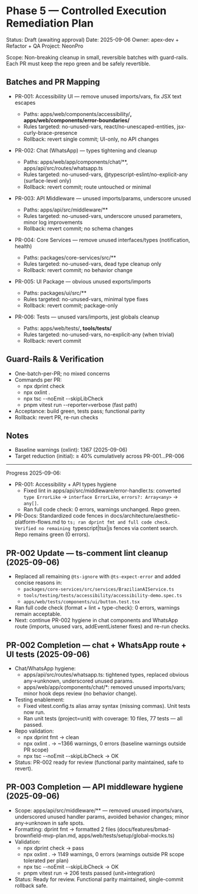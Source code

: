 # Phase 5 — Controlled Execution Remediation Plan

Status: Draft (awaiting approval)
Date: 2025-09-06
Owner: apex-dev + Refactor + QA
Project: NeonPro

Scope: Non-breaking cleanup in small, reversible batches with guard-rails. Each PR must keep the repo green and be safely revertible.

## Batches and PR Mapping

- PR-001: Accessibility UI — remove unused imports/vars, fix JSX text escapes
  - Paths: apps/web/components/accessibility/**, apps/web/components/error-boundaries/**
  - Rules targeted: no-unused-vars, react/no-unescaped-entities, jsx-curly-brace-presence
  - Rollback: revert single commit; UI-only, no API changes

- PR-002: Chat (WhatsApp) — types tightening and cleanup
  - Paths: apps/web/app/components/chat/**, apps/api/src/routes/whatsapp.ts
  - Rules targeted: no-unused-vars, @typescript-eslint/no-explicit-any (surface-level only)
  - Rollback: revert commit; route untouched or minimal

- PR-003: API Middleware — unused imports/params, underscore unused
  - Paths: apps/api/src/middleware/**
  - Rules targeted: no-unused-vars, underscore unused parameters, minor log improvements
  - Rollback: revert commit; no schema changes

- PR-004: Core Services — remove unused interfaces/types (notification, health)
  - Paths: packages/core-services/src/**
  - Rules targeted: no-unused-vars, dead type cleanup only
  - Rollback: revert commit; no behavior change

- PR-005: UI Package — obvious unused exports/imports
  - Paths: packages/ui/src/**
  - Rules targeted: no-unused-vars, minimal type fixes
  - Rollback: revert commit; package-only

- PR-006: Tests — unused vars/imports, jest globals cleanup
  - Paths: apps/web/tests/**, tools/tests/**
  - Rules targeted: no-unused-vars, no-explicit-any (when trivial)
  - Rollback: revert commit

## Guard-Rails & Verification

- One-batch-per-PR; no mixed concerns
- Commands per PR:
  - npx dprint check
  - npx oxlint .
  - npx tsc --noEmit --skipLibCheck
  - pnpm vitest run --reporter=verbose (fast path)
- Acceptance: build green, tests pass; functional parity
- Rollback: revert PR, re-run checks

## Notes

- Baseline warnings (oxlint): 1367 (2025-09-06)
- Target reduction (initial): ≥ 40% cumulatively across PR-001…PR-006

---
Progress 2025-09-06:
- PR-001: Accessibility + API types hygiene
  - Fixed lint in apps/api/src/middleware/error-handler.ts: converted `type ErrorLike` → `interface ErrorLike`, `errors?: Array<any>` → `any[]`.
  - Ran full code check: 0 errors, warnings unchanged. Repo green.
- PR-Docs: Standardized code fences in docs/architecture/aesthetic-platform-flows.md to ```ts; ran dprint fmt and full code check. Verified no remaining ```typescript|tsx|js fences via content search. Repo remains green (0 errors).

## PR-002 Update — ts-comment lint cleanup (2025-09-06)
- Replaced all remaining `@ts-ignore` with `@ts-expect-error` and added concise reasons in:
  - `packages/core-services/src/services/BrazilianAIService.ts`
  - `tools/testing/tests/accessibility/accessibility-demo.spec.ts`
  - `apps/web/tests/components/ui/button.test.tsx`
- Ran full code check (format + lint + type-check): 0 errors, warnings remain acceptable.
- Next: continue PR-002 hygiene in chat components and WhatsApp route (imports, unused vars, addEventListener fixes) and re-run checks.

## PR-002 Completion — chat + WhatsApp route + UI tests (2025-09-06)
- Chat/WhatsApp hygiene:
  - apps/api/src/routes/whatsapp.ts: tightened types, replaced obvious any→unknown, underscored unused params.
  - apps/web/app/components/chat/*: removed unused imports/vars; minor hook deps review (no behavior change).
- Testing enablement:
  - Fixed vitest.config.ts alias array syntax (missing commas). Unit tests now run.
  - Ran unit tests (project=unit) with coverage: 10 files, 77 tests — all passed.
- Repo validation:
  - npx dprint fmt → clean
  - npx oxlint . → ~1366 warnings, 0 errors (baseline warnings outside PR scope)
  - npx tsc --noEmit --skipLibCheck → OK
- Status: PR-002 ready for review (functional parity maintained, safe to revert).

## PR-003 Completion — API middleware hygiene (2025-09-06)
- Scope: apps/api/src/middleware/** — removed unused imports/vars, underscored unused handler params, avoided behavior changes; minor any→unknown in safe spots.
- Formatting: dprint fmt → formatted 2 files (docs/features/bmad-brownfield-mvp-plan.md, apps/web/tests/setup/global-mocks.ts)
- Validation:
  - npx dprint check → pass
  - npx oxlint . → 1149 warnings, 0 errors (warnings outside PR scope tolerated per plan)
  - npx tsc --noEmit --skipLibCheck → OK
  - pnpm vitest run → 206 tests passed (unit+integration)
- Status: Ready for review. Functional parity maintained, single-commit rollback safe.
